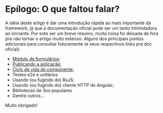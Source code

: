 # Epílogo: O que faltou falar?



A idéia deste artigo é dar uma introdução rápida ao mais importante da framework, já que a documentação oficial pode ser um tanto intimidadora ao iniciante. Por este ser um breve resumo, muita coisa foi deixada de fora pra não tornar o artigo muito extenso. Alguns dos principais pontos adicionais para consultar futuramente (e seus respectivos links pra doc oficial):

* [Módulo de formulários](https://angular.io/guide/reactive-forms);
* [Publicando a aplicação](https://angular.io/guide/deployment);
* [Ciclo de vida do componente](https://angular.io/guide/lifecycle-hooks);
* Testes e2e e unitários
* Usando (ou fugindo do) RxJS;
* Usando (ou fugindo do) cliente HTTP do Angular;
* Bibliotecas de 3os populares
* Dentre outros...

Muito obrigado!
